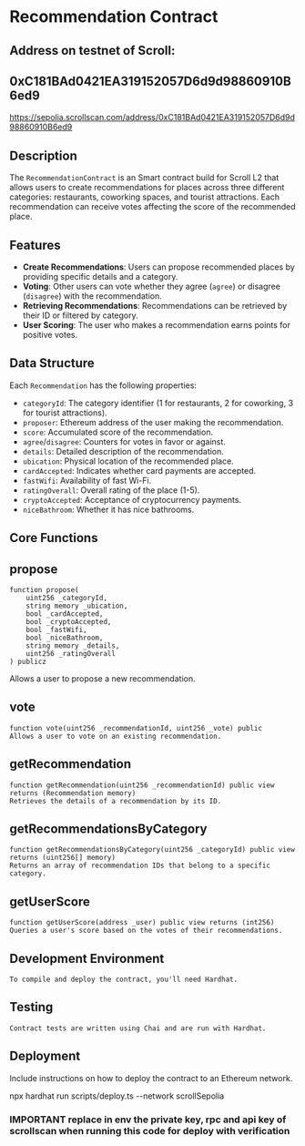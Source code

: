 # Recommendation Contract

## Address on testnet of Scroll:

## 0xC181BAd0421EA319152057D6d9d98860910B6ed9

https://sepolia.scrollscan.com/address/0xC181BAd0421EA319152057D6d9d98860910B6ed9

## Description
The `RecommendationContract` is an Smart contract build for Scroll L2 that allows users to create recommendations for places across three different categories: restaurants, coworking spaces, and tourist attractions. Each recommendation can receive votes affecting the score of the recommended place.

## Features
- **Create Recommendations**: Users can propose recommended places by providing specific details and a category.
- **Voting**: Other users can vote whether they agree (`agree`) or disagree (`disagree`) with the recommendation.
- **Retrieving Recommendations**: Recommendations can be retrieved by their ID or filtered by category.
- **User Scoring**: The user who makes a recommendation earns points for positive votes.

## Data Structure
Each `Recommendation` has the following properties:
- `categoryId`: The category identifier (1 for restaurants, 2 for coworking, 3 for tourist attractions).
- `proposer`: Ethereum address of the user making the recommendation.
- `score`: Accumulated score of the recommendation.
- `agree`/`disagree`: Counters for votes in favor or against.
- `details`: Detailed description of the recommendation.
- `ubication`: Physical location of the recommended place.
- `cardAccepted`: Indicates whether card payments are accepted.
- `fastWifi`: Availability of fast Wi-Fi.
- `ratingOverall`: Overall rating of the place (1-5).
- `cryptoAccepted`: Acceptance of cryptocurrency payments.
- `niceBathroom`: Whether it has nice bathrooms.

## Core Functions

## propose
```solidity
function propose(
    uint256 _categoryId,
    string memory _ubication,
    bool _cardAccepted,
    bool _cryptoAccepted,
    bool _fastWifi,
    bool _niceBathroom,
    string memory _details,
    uint256 _ratingOverall
) publicz
```

Allows a user to propose a new recommendation.

## vote
```
function vote(uint256 _recommendationId, uint256 _vote) public
Allows a user to vote on an existing recommendation.
```

## getRecommendation
```
function getRecommendation(uint256 _recommendationId) public view returns (Recommendation memory)
Retrieves the details of a recommendation by its ID.
```

## getRecommendationsByCategory

```
function getRecommendationsByCategory(uint256 _categoryId) public view returns (uint256[] memory)
Returns an array of recommendation IDs that belong to a specific category.
```

## getUserScore
```
function getUserScore(address _user) public view returns (int256)
Queries a user's score based on the votes of their recommendations.
```

## Development Environment
```
To compile and deploy the contract, you'll need Hardhat.
```

## Testing
```
Contract tests are written using Chai and are run with Hardhat.
```

## Deployment
Include instructions on how to deploy the contract to an Ethereum network.


npx hardhat run scripts/deploy.ts  --network scrollSepolia 

### IMPORTANT replace in env the private key, rpc and api key of scrollscan when running this code for deploy with verification